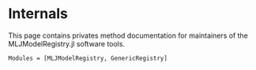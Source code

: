 # Internals 

This page contains privates method documentation for maintainers of the
MLJModelRegistry.jl software tools.

```@autodocs
Modules = [MLJModelRegistry, GenericRegistry]
```

